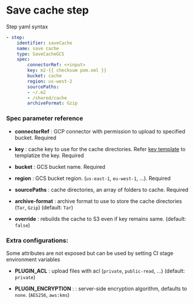 # Save cache step

Step yaml syntax
```yaml
- step:
    identifier: saveCache
    name: save cache
    type: SaveCacheGCS
    spec:
        connectorRef: <+input>
        key: m2-{{ checksum pom.xml }}
        bucket: cache
        region: us-west-2
        sourcePaths:
        - ~/.m2
        - /shared/cache
        archiveFormat: Gzip
```

### Spec parameter reference

- **connectorRef** : GCP connector with permission to upload to specified bucket. Required

- **key** : cache key to use for the cache directories. Refer [key template](../../key-template/) to templatize the key. Required

- **bucket** : GCS bucket name. Required

- **region** : GCS bucket region. (`us-east-1`, `eu-west-1`, ...). Required

- **sourcePaths** : cache directories, an array of folders to cache. Required

- **archive-format** : archive format to use to store the cache directories (`Tar`, `Gzip`) (default: `Tar`)

- **override** : rebuilds the cache to S3 even if key remains same. (default: `false`)

### Extra configurations:

Some attributes are not exposed but can be used by setting CI stage environment variables 

- **PLUGIN_ACL** : upload files with acl (`private`, `public-read`, ...) (default: `private`)

- **PLUGIN_ENCRYPTION** : 
: server-side encryption algorithm, defaults to `none`. (`AES256`, `aws:kms`)